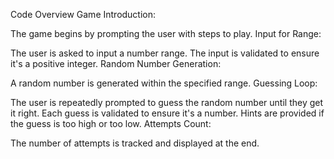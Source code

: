 Code Overview
Game Introduction:

The game begins by prompting the user with steps to play.
Input for Range:

The user is asked to input a number range. The input is validated to ensure it's a positive integer.
Random Number Generation:

A random number is generated within the specified range.
Guessing Loop:

The user is repeatedly prompted to guess the random number until they get it right.
Each guess is validated to ensure it's a number.
Hints are provided if the guess is too high or too low.
Attempts Count:

The number of attempts is tracked and displayed at the end.
